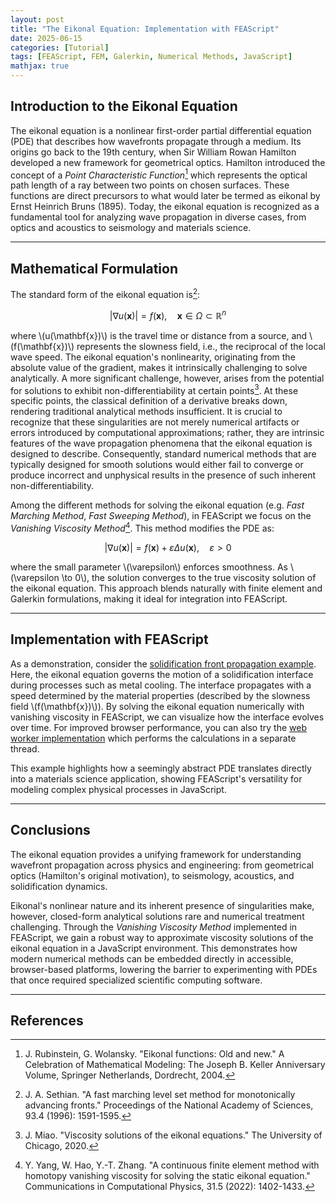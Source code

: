 ```yaml
---
layout: post
title: "The Eikonal Equation: Implementation with FEAScript"
date: 2025-06-15
categories: [Tutorial]
tags: [FEAScript, FEM, Galerkin, Numerical Methods, JavaScript]
mathjax: true
---
```


<script src="https://polyfill.io/v3/polyfill.min.js?features=es6"></script>
<script id="MathJax-script" async src="https://cdn.jsdelivr.net/npm/mathjax@3/es5/tex-mml-chtml.js"></script>

## Introduction to the Eikonal Equation

The eikonal equation is a nonlinear first-order partial differential equation (PDE) that describes how wavefronts propagate through a medium. Its origins go back to the 19th century, when Sir William Rowan Hamilton developed a new framework for geometrical optics. Hamilton introduced the concept of a <i>Point Characteristic Function</i>[^1] which represents the optical path length of a ray between two points on chosen surfaces. These functions are direct precursors to what would later be termed as eikonal by Ernst Heinrich Bruns (1895). Today, the eikonal equation is recognized as a fundamental tool for analyzing wave propagation in diverse cases, from optics and acoustics to seismology and materials science.

---

## Mathematical Formulation

The standard form of the eikonal equation is[^2]:

$$|\nabla u(\mathbf{x})| = f(\mathbf{x}), \quad \mathbf{x} \in \Omega \subset \mathbb{R}^n$$

where \\(u(\mathbf{x})\\) is the travel time or distance from a source, and \\(f(\mathbf{x})\\) represents the slowness field, i.e., the reciprocal of the local wave speed. The eikonal equation's nonlinearity, originating from the absolute value of the gradient, makes it intrinsically challenging to solve analytically. A more significant challenge, however, arises from the potential for solutions to exhibit non-differentiability at certain points[^3]. At these specific points, the classical definition of a derivative breaks down, rendering traditional analytical methods insufficient. It is crucial to recognize that these singularities are not merely numerical artifacts or errors introduced by computational approximations; rather, they are intrinsic features of the wave propagation phenomena that the eikonal equation is designed to describe. Consequently, standard numerical methods that are typically designed for smooth solutions would either fail to converge or produce incorrect and unphysical results in the presence of such inherent non-differentiability.

Among the different methods for solving the eikonal equation (e.g. <i>Fast Marching Method</i>, <i>Fast Sweeping Method</i>), in FEAScript we focus on the <i>Vanishing Viscosity Method</i>[^4]. This method modifies the PDE as:

$$|\nabla u(\mathbf{x})| = f(\mathbf{x}) + \varepsilon \Delta u(\mathbf{x}), \quad \varepsilon > 0$$

where the small parameter \\(\varepsilon\\) enforces smoothness. As \\(\varepsilon \to 0\\), the solution converges to the true viscosity solution of the eikonal equation. This approach blends naturally with finite element and Galerkin formulations, making it ideal for integration into FEAScript.

---

## Implementation with FEAScript

As a demonstration, consider the [solidification front propagation example](https://feascript.com/tutorials/SolidificationFront2D.html). Here, the eikonal equation governs the motion of a solidification interface during processes such as metal cooling. The interface propagates with a speed determined by the material properties (described by the slowness field \\(f(\mathbf{x})\\)). By solving the eikonal equation numerically with vanishing viscosity in FEAScript, we can visualize how the interface evolves over time. For improved browser performance, you can also try the [web worker implementation](https://feascript.com/tutorials/SolidificationFront2DWorker.html) which performs the calculations in a separate thread.

This example highlights how a seemingly abstract PDE translates directly into a materials science application, showing FEAScript's versatility for modeling complex physical processes in JavaScript.

---

## Conclusions

The eikonal equation provides a unifying framework for understanding wavefront propagation across physics and engineering: from geometrical optics (Hamilton's original motivation), to seismology, acoustics, and solidification dynamics.

Eikonal's nonlinear nature and its inherent presence of singularities make, however, closed-form analytical solutions rare and numerical treatment challenging. Through the <i>Vanishing Viscosity Method</i> implemented in FEAScript, we gain a robust way to approximate viscosity solutions of the eikonal equation in a JavaScript environment. This demonstrates how modern numerical methods can be embedded directly in accessible, browser-based platforms, lowering the barrier to experimenting with PDEs that once required specialized scientific computing software.

---

## References

[^1]: J. Rubinstein, G. Wolansky. "Eikonal functions: Old and new." A Celebration of Mathematical Modeling: The Joseph B. Keller Anniversary Volume, Springer Netherlands, Dordrecht, 2004.
[^2]: J. A. Sethian. "A fast marching level set method for monotonically advancing fronts." Proceedings of the National Academy of Sciences, 93.4 (1996): 1591-1595.
[^3]: J. Miao. "Viscosity solutions of the eikonal equations." The University of Chicago, 2020.
[^4]: Y. Yang, W. Hao, Y.-T. Zhang. "A continuous finite element method with homotopy vanishing viscosity for solving the static eikonal equation." Communications in Computational Physics, 31.5 (2022): 1402-1433.
